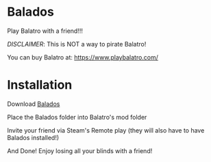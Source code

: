 # Balados
Play Balatro with a friend!!!

*DISCLAIMER*: This is NOT a way to pirate Balatro!

You can buy Balatro at: https://www.playbalatro.com/
# Installation
Download [Balados](https://github.com/user-attachments/files/21384166/Balados.zip)

Place the Balados folder into Balatro's mod folder

Invite your friend via Steam's Remote play (they will also have to have Balados installed!)

And Done! Enjoy losing all your blinds with a friend!
